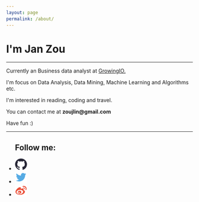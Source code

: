 ```yaml
---
layout: page
permalink: /about/
---
```



<h1 id="post-title">I'm Jan Zou</h1>
<hr>
<p>Currently an Business data analyst at <a href="https://blog.growingio.com/">GrowingIO.</a></p>
<p>I'm focus on Data Analysis, Data Mining, Machine Learning and Algorithms etc.</p>
<p>I'm interested in reading, coding and travel.</p>
<p>You can contact me at <strong>zoujlin@gmail.com</strong></p>
<p>Have fun :)</p>

<hr>
<ul class="about-me">
    <h2>Follow me: </h2>
    <li><a href="https://github.com/Jan-zou" target="_blink"><img src="/assets/icons/github.png"></a></li>
    <li><a href="https://twitter.com/zoujinglin" target="_blink"><img src="/assets/icons/twitter.png"></a></li>
    <li><a href="http://weibo.com/u/2315302983" target="_blink"><img src="/assets/icons/weibo.png"></a></li>
</ul>





